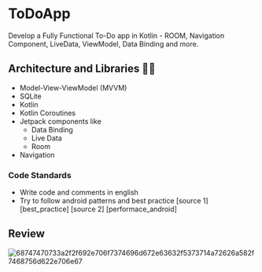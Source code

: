 # ToDoApp
Develop a Fully Functional To-Do app in Kotlin - ROOM, Navigation Component, LiveData, ViewModel, Data Binding and more.

## Architecture and Libraries 📰📱
- Model-View-ViewModel (MVVM)
- SQLite
- Kotlin
- Kotlin Coroutines
- Jetpack components like
  - Data Binding
  - Live Data
  - Room
- Navigation 

### Code Standards
 - Write code and comments in english
 - Try to follow android patterns and best practice [source 1] [best_practice] [source 2] [performace_android]
 
## Review
![68747470733a2f2f692e706f7374696d672e63632f5373714a72626a582f7468756d622e706e67](https://user-images.githubusercontent.com/46753453/102409651-0c203580-3fb5-11eb-831b-a252a5003f5a.png)



